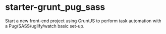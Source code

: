 # starter-grunt_pug_sass
Start a new front-end project using GruntJS to perform task automation with a Pug/SASS/uglify/watch basic set-up.
